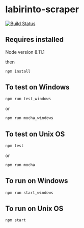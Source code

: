 # labirinto-scraper

[![Build Status](https://travis-ci.org/rodrigocmoreira/labirinto-scraper.svg?branch=master)](https://travis-ci.org/rodrigocmoreira/labirinto-scraper)

## Requires installed

Node version 8.11.1

then

```sh
npm install
```

## To test on Windows

```sh
npm run test_windows
```

or

```sh
npm run mocha_windows
```

## To test on Unix OS

```sh
npm test
```

or

```sh
npm run mocha
```

## To run on Windows

```sh
npm run start_windows
```

## To run on Unix OS

```sh
npm start
```
